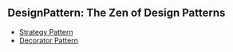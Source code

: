 ## DesignPattern: The Zen of Design Patterns 
* [Strategy Pattern](https://github.com/Yunobububu/DesignPattern/blob/master/src/com/lvjinke/bit/Strategy.md)
* [Decorator Pattern](https://github.com/Yunobububu/DesignPattern/blob/master/src/com/lvjinke/bit/Decorator/Decorator.md) 
